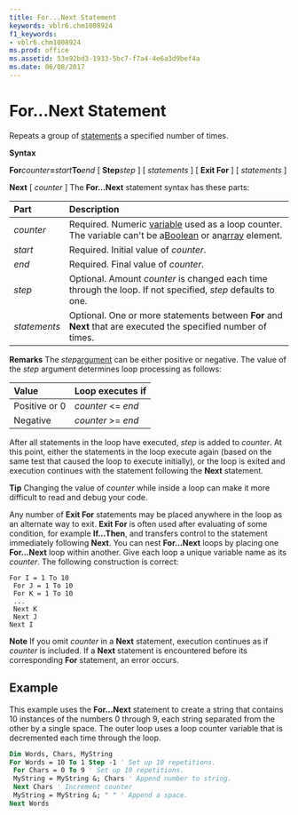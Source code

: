 ```yaml
---
title: For...Next Statement
keywords: vblr6.chm1008924
f1_keywords:
- vblr6.chm1008924
ms.prod: office
ms.assetid: 53e92bd3-1933-5bc7-f7a4-4e6a3d9bef4a
ms.date: 06/08/2017
---
```



# For...Next Statement

Repeats a group of [statements](vbe-glossary.md) a specified number of times.

 **Syntax**

 **For**_counter_**=**_start_**To**_end_ [ **Step**_step_ ]
[ _statements_ ]
[ **Exit For** ]
[ _statements_ ]

 **Next** [ _counter_ ]
The **For…Next** statement syntax has these parts:


|**Part**|**Description**|
|:-----|:-----|
| _counter_|Required. Numeric [variable](vbe-glossary.md) used as a loop counter. The variable can't be a[Boolean](vbe-glossary.md) or an[array](vbe-glossary.md) element.|
| _start_|Required. Initial value of  _counter_.|
| _end_|Required. Final value of  _counter_.|
| _step_|Optional. Amount  _counter_ is changed each time through the loop. If not specified, _step_ defaults to one.|
| _statements_|Optional. One or more statements between **For** and **Next** that are executed the specified number of times.|
 **Remarks**
The  _step_[argument](vbe-glossary.md) can be either positive or negative. The value of the _step_ argument determines loop processing as follows:


|**Value**|**Loop executes if**|
|:-----|:-----|
|Positive or 0| _counter_ <= _end_|
|Negative| _counter_ >= _end_|
After all statements in the loop have executed,  _step_ is added to _counter_. At this point, either the statements in the loop execute again (based on the same test that caused the loop to execute initially), or the loop is exited and execution continues with the statement following the **Next** statement.

 **Tip**  Changing the value of  _counter_ while inside a loop can make it more difficult to read and debug your code.

Any number of **Exit For** statements may be placed anywhere in the loop as an alternate way to exit. **Exit For** is often used after evaluating of some condition, for example **If...Then**, and transfers control to the statement immediately following **Next**.
You can nest **For...Next** loops by placing one **For...Next** loop within another. Give each loop a unique variable name as its _counter_. The following construction is correct:



```
For I = 1 To 10 
 For J = 1 To 10 
 For K = 1 To 10 
 ... 
 Next K 
 Next J 
Next I 

```


 **Note**  If you omit  _counter_ in a **Next** statement, execution continues as if _counter_ is included. If a **Next** statement is encountered before its corresponding **For** statement, an error occurs.


## Example

This example uses the **For...Next** statement to create a string that contains 10 instances of the numbers 0 through 9, each string separated from the other by a single space. The outer loop uses a loop counter variable that is decremented each time through the loop.


```vb
Dim Words, Chars, MyString 
For Words = 10 To 1 Step -1 ' Set up 10 repetitions. 
 For Chars = 0 To 9 ' Set up 10 repetitions. 
 MyString = MyString &; Chars ' Append number to string. 
 Next Chars ' Increment counter 
 MyString = MyString &; " " ' Append a space. 
Next Words 

```


